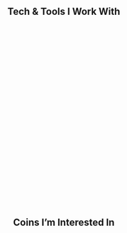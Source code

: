 <h2 align="center">Tech & Tools I Work With</h2>

<p align="center">
  <marquee direction="up" scrollamount="3" height="400">
    <p align="center">
      <img src="https://cdn.jsdelivr.net/gh/devicons/devicon/icons/javascript/javascript-original.svg" width="50"/>
      <img src="https://cdn.jsdelivr.net/gh/devicons/devicon/icons/typescript/typescript-original.svg" width="50"/>
      <img src="https://cdn.jsdelivr.net/gh/devicons/devicon/icons/cplusplus/cplusplus-original.svg" width="50"/>
      <img src="https://cdn.jsdelivr.net/gh/devicons/devicon/icons/python/python-original.svg" width="50"/>
      <img src="https://cdn.jsdelivr.net/gh/devicons/devicon/icons/nodejs/nodejs-original.svg" width="50"/>
      <img src="https://cdn.jsdelivr.net/gh/devicons/devicon/icons/express/express-original.svg" width="50"/>
      <img src="https://cdn.jsdelivr.net/gh/devicons/devicon/icons/django/django-plain.svg" width="50"/></br>
      <img src="https://cdn.jsdelivr.net/gh/devicons/devicon/icons/mongodb/mongodb-original.svg" width="50"/>
      <img src="https://cdn.jsdelivr.net/gh/devicons/devicon/icons/postgresql/postgresql-original.svg" width="50"/>
      <img src="https://cdn.jsdelivr.net/gh/devicons/devicon/icons/redis/redis-original.svg" width="50"/>
      <img src="https://cdn.jsdelivr.net/gh/devicons/devicon/icons/docker/docker-original.svg" width="50"/>
      <img src="https://cdn.jsdelivr.net/gh/devicons/devicon/icons/kubernetes/kubernetes-plain.svg" width="50"/>
      <img src="https://cdn.jsdelivr.net/gh/devicons/devicon/icons/amazonwebservices/amazonwebservices-original.svg" width="50"/>
      <img src="https://cdn.jsdelivr.net/gh/devicons/devicon/icons/linux/linux-original.svg" width="50"/>
      <img src="https://cdn.jsdelivr.net/gh/devicons/devicon/icons/git/git-original.svg" width="50"/>
      <img src="https://cdn.jsdelivr.net/gh/devicons/devicon/icons/github/github-original.svg" width="50"/>
      <img src="https://cdn.jsdelivr.net/gh/devicons/devicon/icons/npm/npm-original-wordmark.svg" width="50"/>
      <img src="https://www.vectorlogo.zone/logos/getpostman/getpostman-icon.svg" width="50"/>
    </p>
  </marquee>
</p>

<h2 align="center">Coins I’m Interested In</h2>

<p align="center">
  <marquee direction="up" scrollamount="3" height="200">
    <p align="center">
      <img src="assets/bitcoin-btc-logo.svg" width="45"/>
      <img src="assets/ethereum-eth-logo.svg" width="30"/>
      <img src="assets/polygon-matic-logo.svg" width="45"/>
      <img src="assets/binance-coin-bnb-logo.svg" width="45"/>
      <img src="assets/solana-sol-logo.svg" width="45"/>
    </p>
  </marquee>
</p>
